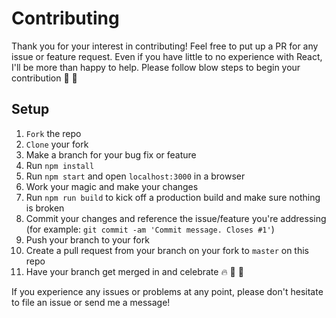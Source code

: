 # Contributing

Thank you for your interest in contributing! Feel free to put up a PR for any issue or feature request.
Even if you have little to no experience with React, I'll be more than happy to help. Please follow
blow steps to begin your contribution 🎉 🎊

## Setup
1. `Fork` the repo
2. `Clone` your fork
3. Make a branch for your bug fix or feature
3. Run `npm install`
4. Run `npm start` and open `localhost:3000` in a browser
5. Work your magic and make your changes
6. Run `npm run build` to kick off a production build and make sure nothing is broken
7. Commit your changes and reference the issue/feature you're addressing (for example: `git commit -am 'Commit message. Closes #1'`)
8. Push your branch to your fork
9. Create a pull request from your branch on your fork to `master` on this repo
10. Have your branch get merged in and celebrate 🔥 🎉 🎊

If you experience any issues or problems at any point, please don't hesitate to file an issue or send me a message!